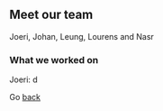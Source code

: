 ## Meet our team

Joeri, Johan, Leung, Lourens and Nasr


### What we worked on
Joeri:
d

Go [back](./)
